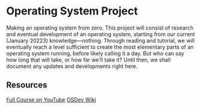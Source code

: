 # Operating System Project
Making an operating system from zero. This project will consist of research and eventual development of an operating system, starting from our current (January 20223) knowledge—nothing. Through reading and tutorial, we will eventually reach a level sufficient to create the most elementary parts of an operating system running, before likely calling it a day.
But who can say how long that will take, or how far we'll take it? Until then, we shall document any updates and developments right here.

## Resources
[Full Course on YouTube](https://www.youtube.com/watch?v=mXw9ruZaxzQ)
[OSDev Wiki](https://wiki.osdev.org/Expanded_Main_Page)
